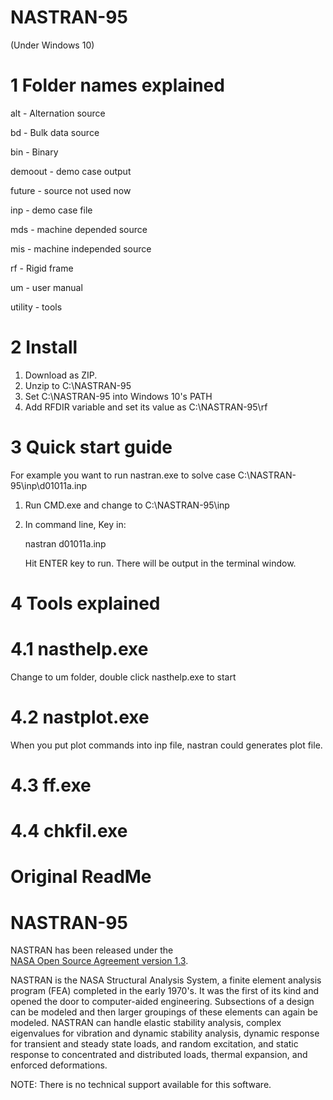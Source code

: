 # NASTRAN-95

(Under Windows 10)

# 1 Folder names explained

alt     - Alternation source

bd      - Bulk data source

bin     - Binary

demoout - demo case output

future  - source not used now

inp     - demo case file

mds     - machine depended source

mis     - machine independed source

rf      - Rigid frame

um      - user manual

utility - tools

# 2 Install

1. Download as ZIP. 
2. Unzip to C:\NASTRAN-95
3. Set C:\NASTRAN-95 into Windows 10's PATH
4. Add RFDIR variable and set its value as C:\NASTRAN-95\rf 

# 3 Quick start guide

For example you want to run nastran.exe to solve case C:\NASTRAN-95\inp\d01011a.inp

1. Run CMD.exe and change to C:\NASTRAN-95\inp
6. In command line, Key in: 

   nastran d01011a.inp
   
   Hit ENTER key to run. There will be output in the terminal window.
   
# 4 Tools explained

# 4.1 nasthelp.exe

Change to um folder, double click nasthelp.exe to start

# 4.2 nastplot.exe

When you put plot commands into inp file, nastran could generates plot file. 

# 4.3 ff.exe

# 4.4 chkfil.exe





# Original ReadMe

# NASTRAN-95

NASTRAN has been released under the  
[NASA Open Source Agreement version 1.3](https://github.com/nasa/NASTRAN-95/raw/master/NASA%20Open%20Source%20Agreement-NASTRAN%2095.doc).


NASTRAN is the NASA Structural Analysis System, a finite element analysis program (FEA) completed in the early 1970's. It was the first of its kind and opened the door to computer-aided engineering. Subsections of a design can be modeled and then larger groupings of these elements can again be modeled. NASTRAN can handle elastic stability analysis, complex eigenvalues for vibration and dynamic stability analysis, dynamic response for transient and steady state loads, and random excitation, and static response to concentrated and distributed loads, thermal expansion, and enforced deformations.

NOTE: There is no technical support available for this software.
